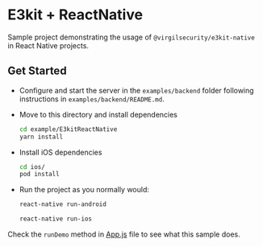# E3kit + ReactNative

Sample project demonstrating the usage of `@virgilsecurity/e3kit-native` in React Native projects.

## Get Started

- Configure and start the server in the `examples/backend` folder following instructions in `examples/backend/README.md`.

- Move to this directory and install dependencies

  ```sh
  cd example/E3kitReactNative
  yarn install
  ```

- Install iOS dependencies
  ```sh
  cd ios/
  pod install
  ```

- Run the project as you normally would:

  ```sh
  react-native run-android
  ```

  ```sh
  react-native run-ios
  ```

Check the `runDemo` method in [App.js](App.js) file to see what this sample does.

